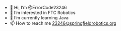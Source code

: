 - 👋 Hi, I’m @ErrorCode23246
- 👀 I’m interested in FTC Robotics
- 🌱 I’m currently learning Java
- 📫 How to reach me 23246@springfieldrobotics.org

<!---
ErrorCode23246/ErrorCode23246 is a ✨ special ✨ repository because its `README.md` (this file) appears on your GitHub profile.
You can click the Preview link to take a look at your changes.
--->

